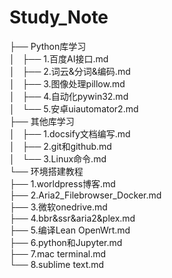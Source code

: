 # Study_Note 

├── Python库学习  
│   ├── 1.百度AI接口.md  
│   ├── 2.词云&分词&编码.md  
│   ├── 3.图像处理pillow.md  
│   ├── 4.自动化pywin32.md  
│   └── 5.安卓uiautomator2.md  
├── 其他库学习  
│   ├── 1.docsify文档编写.md  
│   ├── 2.git和github.md  
│   └── 3.Linux命令.md  
└── 环境搭建教程  
    ├── 1.worldpress博客.md  
    ├── 2.Aria2_Filebrowser_Docker.md  
    ├── 3.微软onedrive.md  
    ├── 4.bbr&ssr&aria2&plex.md  
    ├── 5.编译Lean OpenWrt.md  
    ├── 6.python和Jupyter.md  
    ├── 7.mac terminal.md  
    └── 8.sublime text.md  
